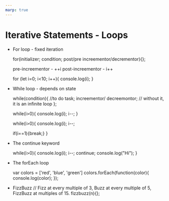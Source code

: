 ```yaml
---
marp: true
---
```


# Iterative Statements - Loops

+ For loop - fixed iteration

  for(initializer; condition; post/pre 
  increementor/decrementor){};

  pre-increementor - ++i
  post-increementor - i++

  for (let i=0; i<10; i++){
      console.log(i);
  }
+ While loop - depends on state

  while(condition){
      //to do task;
      increementor/ decreemontor;
      // without it, it is an infinite loop 
  };

  while(i>0){
      console.log(i);
      i--;
  }

  while(i>0){
      console.log(i);
      i--;
  
  if(i==1){break;}
  }

+ The continue keyword

  while(i>0){
      console.log(i);
      i--;
      continue;
      console.log("Hi");
  }

+ The forEach loop

  var colors = ['red', 'blue', 'green']
  colors.forEach(function(color){
      console.log(color);
  });

+ FizzBuzz 
  // Fizz at every multiple of 3,
     Buzz at every multiple of 5,
     FizzBuzz at multiples of 15.
 fizzbuzz(n){};
